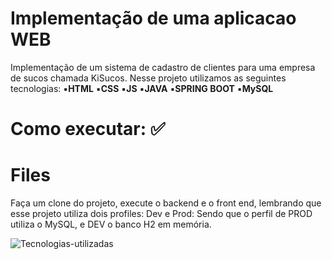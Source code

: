 # Implementação de uma aplicacao WEB 

Implementação de um sistema de cadastro de clientes para uma empresa de sucos chamada KiSucos.
Nesse projeto utilizamos as seguintes tecnologias:
 ▪**HTML**
 ▪**CSS**
 ▪**JS**
 ▪**JAVA**
 ▪**SPRING BOOT**
  ▪**MySQL**

 #  Como executar: ✅


# Files

Faça um clone do projeto, execute o backend e o front end, lembrando que esse projeto utiliza dois profiles:
Dev e Prod:
Sendo que o perfil de PROD utiliza o MySQL, e DEV o banco H2 em memória.

![Tecnologias-utilizadas](https://user-images.githubusercontent.com/70332384/167254516-cc765bce-88d3-49ef-a930-e2017a58831d.jpg)
